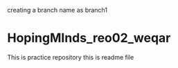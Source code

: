 
creating a branch name as branch1
# HopingMInds_reo02_weqar
This is practice repository
this is readme file 
